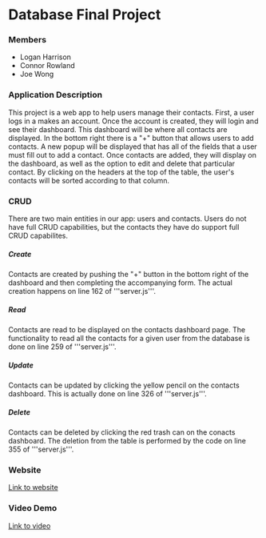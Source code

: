 # Database Final Project
### Members
* Logan Harrison
* Connor Rowland
* Joe Wong

### Application Description
This project is a web app to help users manage their contacts. First, a user logs in a makes an account. Once the account is created, they will login and see their dashboard. This dashboard will be where all contacts are displayed. In the bottom right there is a "+" button that allows users to add contacts. A new popup will be displayed that has all of the fields that a user must fill out to add a contact. Once contacts are added, they will display on the dashboard, as well as the option to edit and delete that particular contact. By clicking on the headers at the top of the table, the user's contacts will be sorted according to that column. 

### CRUD
There are two main entities in our app: users and contacts. Users do not have full CRUD capabilities, but the contacts they have do support full CRUD capabilites.
##### Create
Contacts are created by pushing the "+" button in the bottom right of the dashboard and then completing the accompanying form. The actual creation happens on line 162 of '''server.js'''.
##### Read
Contacts are read to be displayed on the contacts dashboard page. The functionality to read all the contacts for a given user from the database is done on line 259 of '''server.js'''.
##### Update
Contacts can be updated by clicking the yellow pencil on the contacts dashboard. This is actually done on line 326 of '''server.js'''.
##### Delete
Contacts can be deleted by clicking the red trash can on the conacts dashboard. The deletion from the table is performed by the code on line 355 of '''server.js'''.

### Website
[Link to website](http://ec2-52-72-121-61.compute-1.amazonaws.com:3000)

### Video Demo
[Link to video](https://youtu.be/pqNncVIm2Ls)
